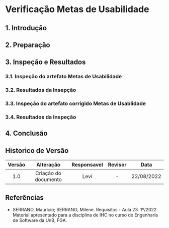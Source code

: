 # Verificação Metas de Usabilidade

## 1. Introdução

## 2. Preparação

## 3. Inspeção e Resultados

### 3.1. Inspeção do artefato Metas de Usabilidade

### 3.2. Resultados da Insepção

### 3.3. Inspeção do artefato corrigido Metas de Usablidade

### 3.4. Resultados da Inspeção

## 4. Conclusão

## Historico de Versão 

|    Versão    | Alteração| Responsavel        | Revisor     | Data
| :--------: | :----: | :------------------: | :-------------: |:----:|
| 1.0| Criação do documento | Levi | - | 22/08/2022 |

## Referências

- SERRANO, Maurício; SERRANO, Milene. Requisitos - Aula 23. 1º/2022. Material apresentado para a disciplina de IHC no curso de Engenharia de Software da UnB, FGA.
